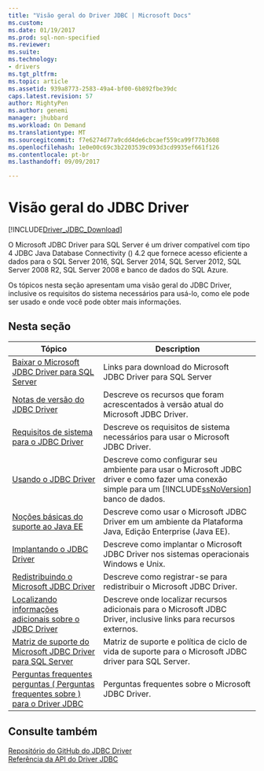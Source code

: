 ```yaml
---
title: "Visão geral do Driver JDBC | Microsoft Docs"
ms.custom: 
ms.date: 01/19/2017
ms.prod: sql-non-specified
ms.reviewer: 
ms.suite: 
ms.technology:
- drivers
ms.tgt_pltfrm: 
ms.topic: article
ms.assetid: 939a8773-2583-49a4-bf00-6b892fbe39dc
caps.latest.revision: 57
author: MightyPen
ms.author: genemi
manager: jhubbard
ms.workload: On Demand
ms.translationtype: MT
ms.sourcegitcommit: f7e6274d77a9cdd4de6cbcaef559ca99f77b3608
ms.openlocfilehash: 1e0e00c69c3b2203539c093d3cd9935ef661f126
ms.contentlocale: pt-br
ms.lasthandoff: 09/09/2017

---
```

# <a name="overview-of-the-jdbc-driver"></a>Visão geral do JDBC Driver
[!INCLUDE[Driver_JDBC_Download](../../includes/driver_jdbc_download.md)]

  O Microsoft JDBC Driver para SQL Server é um driver compatível com tipo 4 JDBC Java Database Connectivity () 4.2 que fornece acesso eficiente a dados para o SQL Server 2016, SQL Server 2014, SQL Server 2012, SQL Server 2008 R2, SQL Server 2008 e banco de dados do SQL Azure.  
  
 Os tópicos nesta seção apresentam uma visão geral do JDBC Driver, inclusive os requisitos do sistema necessários para usá-lo, como ele pode ser usado e onde você pode obter mais informações.  
  
## <a name="in-this-section"></a>Nesta seção  
  
|Tópico|Description|  
|-----------|-----------------|  
|[Baixar o Microsoft JDBC Driver para SQL Server](../../connect/jdbc/download-microsoft-jdbc-driver-for-sql-server.md)|Links para download do Microsoft JDBC Driver para SQL Server|  
|[Notas de versão do JDBC Driver](../../connect/jdbc/release-notes-for-the-jdbc-driver.md)|Descreve os recursos que foram acrescentados à versão atual do Microsoft JDBC Driver.|  
|[Requisitos de sistema para o JDBC Driver](../../connect/jdbc/system-requirements-for-the-jdbc-driver.md)|Descreve os requisitos de sistema necessários para usar o Microsoft JDBC Driver.|  
|[Usando o JDBC Driver](../../connect/jdbc/using-the-jdbc-driver.md)|Descreve como configurar seu ambiente para usar o Microsoft JDBC driver e como fazer uma conexão simple para um [!INCLUDE[ssNoVersion](../../includes/ssnoversion_md.md)] banco de dados.|  
|[Noções básicas do suporte ao Java EE](../../connect/jdbc/understanding-java-ee-support.md)|Descreve como usar o Microsoft JDBC Driver em um ambiente da Plataforma Java, Edição Enterprise (Java EE).|  
|[Implantando o JDBC Driver](../../connect/jdbc/deploying-the-jdbc-driver.md)|Descreve como implantar o Microsoft JDBC Driver nos sistemas operacionais Windows e Unix.|  
|[Redistribuindo o Microsoft JDBC Driver](../../connect/jdbc/redistributing-the-microsoft-jdbc-driver.md)|Descreve como registrar-se para redistribuir o Microsoft JDBC Driver.|  
|[Localizando informações adicionais sobre o JDBC Driver](../../connect/jdbc/finding-additional-jdbc-driver-information.md)|Descreve onde localizar recursos adicionais para o Microsoft JDBC Driver, inclusive links para recursos externos.|  
|[Matriz de suporte do Microsoft JDBC Driver para SQL Server](../../connect/jdbc/microsoft-jdbc-driver-for-sql-server-support-matrix.md)|Matriz de suporte e política de ciclo de vida de suporte para o Microsoft JDBC driver para SQL Server.|  
|[Perguntas frequentes perguntas &#40; Perguntas frequentes sobre &#41; para o Driver JDBC](../../connect/jdbc/frequently-asked-questions-faq-for-jdbc-driver.md)|Perguntas frequentes sobre o Microsoft JDBC Driver.|  
  
## <a name="see-also"></a>Consulte também  
 [Repositório do GitHub do JDBC Driver](https://github.com/microsoft/mssql-jdbc)  
 [Referência da API do Driver JDBC](../../connect/jdbc/reference/jdbc-driver-api-reference.md)  
  
  


